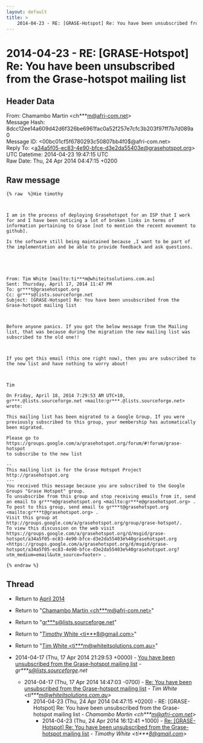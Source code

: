 ```yaml
---
layout: default
title: >
    2014-04-23 - RE: [GRASE-Hotspot] Re: You have been unsubscribed from the Grase-hotspot mailing list
---
```


# 2014-04-23 - RE: [GRASE-Hotspot] Re: You have been unsubscribed from the Grase-hotspot mailing list

## Header Data

From: Chamambo Martin \<ch***m@afri-com.net\><br>
Message Hash: 8dcc12ee14a609d42d6f326be6961fac0a52f257e7cfc3b203f97ff7b7d089a0<br>
Message ID: \<00bc01cf5f67$80293c50$807bb4f0$@afri-com.net\><br>
Reply To: \<a34a5f05-ec83-4e90-bfce-d3e2da55403e@grasehotspot.org\><br>
UTC Datetime: 2014-04-23 19:47:15 UTC<br>
Raw Date: Thu, 24 Apr 2014 04:47:15 +0200<br>

## Raw message

```
{% raw  %}Hie timothy

 

I am in the process of deploying Grasehotspot for an ISP that I work for and I have been noticing a lot of broken links in terms of information pertaining to Grase [not to mention the recent movement to github].

Is the software still being maintained because ,I want to be part of the implementation and be able to provide feedback and ask questions.

 

 

From: Tim White [mailto:ti***m@whiteitsolutions.com.au] 
Sent: Thursday, April 17, 2014 11:47 PM
To: gr***t@grasehotspot.org
Cc: gr***s@lists.sourceforge.net
Subject: [GRASE-Hotspot] Re: You have been unsubscribed from the Grase-hotspot mailing list

 

Before anyone panics. If you got the below message from the Mailing list, that was because during the migration the new mailing list was subscribed to the old one!!

 

If you get this email (this one right now), then you are subscribed to the new list and have nothing to worry about!

 

Tim

On Friday, April 18, 2014 7:29:53 AM UTC+10, gr***.@lists.sourceforge.net <mailto:gr***.@lists.sourceforge.net>  wrote:

This mailing list has been migrated to a Google Group. If you were 
previously subscribed to this group, your membership has automatically 
been migrated. 

Please go to 
https://groups.google.com/a/grasehotspot.org/forum/#!forum/grase-hotspot 
to subscribe to the new list 

-- 
This mailing list is for the Grase Hotspot Project http://grasehotspot.org
--- 
You received this message because you are subscribed to the Google Groups "Grase Hotspot" group.
To unsubscribe from this group and stop receiving emails from it, send an email to gr***e@grasehotspot.org <mailto:gr***e@grasehotspot.org> .
To post to this group, send email to gr***t@grasehotspot.org <mailto:gr***t@grasehotspot.org> .
Visit this group at http://groups.google.com/a/grasehotspot.org/group/grase-hotspot/.
To view this discussion on the web visit https://groups.google.com/a/grasehotspot.org/d/msgid/grase-hotspot/a34a5f05-ec83-4e90-bfce-d3e2da55403e%40grasehotspot.org <https://groups.google.com/a/grasehotspot.org/d/msgid/grase-hotspot/a34a5f05-ec83-4e90-bfce-d3e2da55403e%40grasehotspot.org?utm_medium=email&utm_source=footer> .

{% endraw %}
```

## Thread

+ Return to [April 2014](/archive/2014/04)

+ Return to "[Chamambo Martin <ch***m<span>@</span>afri-com.net>](/authors/ch___m_at_africom_net)"
+ Return to "[gr***s<span>@</span>lists.sourceforge.net](/authors/gr___s_at_lists_sourceforge_net)"
+ Return to "[Timothy White <ti***8<span>@</span>gmail.com>](/authors/ti___8_at_gmail_com)"
+ Return to "[Tim White <ti***m<span>@</span>whiteitsolutions.com.au>](/authors/ti___m_at_whiteitsolutions_com_au)"

+ 2014-04-17 (Thu, 17 Apr 2014 21:29:53 +0000) - [You have been unsubscribed from the Grase-hotspot mailing list](/archive/2014/04/ac3e2a3b8985a5a582d31a64198c4728b06ce064a42163f953b77fcfa0653b3c) - _gr***s@lists.sourceforge.net_
  + 2014-04-17 (Thu, 17 Apr 2014 14:47:03 -0700) - [Re: You have been unsubscribed from the Grase-hotspot mailing list](/archive/2014/04/5cdfe29c57213e6341cf339c3e338282c4f3f51aa532b5c8863aa48d0adcb990) - _Tim White \<ti***m@whiteitsolutions.com.au\>_
    + 2014-04-23 (Thu, 24 Apr 2014 04:47:15 +0200) - RE: [GRASE-Hotspot] Re: You have been unsubscribed from the Grase-hotspot mailing list - _Chamambo Martin \<ch***m@afri-com.net\>_
      + 2014-04-23 (Thu, 24 Apr 2014 16:12:41 +1000) - [Re: [GRASE-Hotspot] Re: You have been unsubscribed from the Grase-hotspot mailing list](/archive/2014/04/1e33b0b7c83b97973688b0cc575dd662f4871ac13cd64579fcd190fe776dfdd8) - _Timothy White \<ti***8@gmail.com\>_

